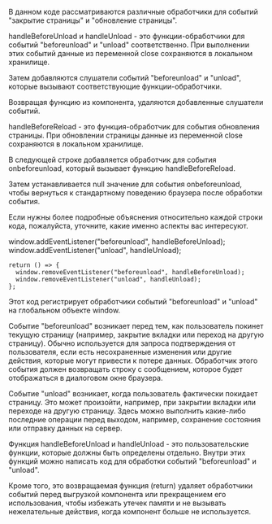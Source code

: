 В данном коде рассматриваются различные обработчики для событий "закрытие страницы" и "обновление страницы".

handleBeforeUnload и handleUnload - это функции-обработчики для событий "beforeunload" и "unload" соответственно. При выполнении этих событий данные из переменной close сохраняются в локальном хранилище.

Затем добавляются слушатели событий "beforeunload" и "unload", которые вызывают соответствующие функции-обработчики.

Возвращая функцию из компонента, удаляются добавленные слушатели событий.

handleBeforeReload - это функция-обработчик для события обновления страницы. При обновлении страницы данные из переменной close сохраняются в локальном хранилище.

В следующей строке добавляется обработчик для события onbeforeunload, который вызывает функцию handleBeforeReload.

Затем устанавливается null значение для события onbeforeunload, чтобы вернуться к стандартному поведению браузера после обработки события.

Если нужны более подробные объяснения относительно каждой строки кода, пожалуйста, уточните, какие именно аспекты вас интересуют.



<!-- ///////////////////////////////////////////////////////// -->
  window.addEventListener("beforeunload", handleBeforeUnload);
    window.addEventListener("unload", handleUnload);

    return () => {
      window.removeEventListener("beforeunload", handleBeforeUnload);
      window.removeEventListener("unload", handleUnload);
    };
Этот код регистрирует обработчики событий "beforeunload" и "unload" на глобальном объекте window. 

Событие "beforeunload" возникает перед тем, как пользователь покинет текущую страницу (например, закрытие вкладки или переход на другую страницу). Обычно используется для запроса подтверждения от пользователя, если есть несохраненные изменения или другие действия, которые могут привести к потере данных. Обработчик этого события должен возвращать строку с сообщением, которое будет отображаться в диалоговом окне браузера.

Событие "unload" возникает, когда пользователь фактически покидает страницу. Это может произойти, например, при закрытии вкладки или переходе на другую страницу. Здесь можно выполнить какие-либо последние операции перед выходом, например, сохранение состояния или отправку данных на сервер.

Функция handleBeforeUnload и handleUnload - это пользовательские функции, которые должны быть определены отдельно. Внутри этих функций можно написать код для обработки событий "beforeunload" и "unload". 

Кроме того, это возвращаемая функция (return) удаляет обработчики событий перед выгрузкой компонента или прекращением его использования, чтобы избежать утечек памяти и не вызывать нежелательные действия, когда компонент больше не используется.